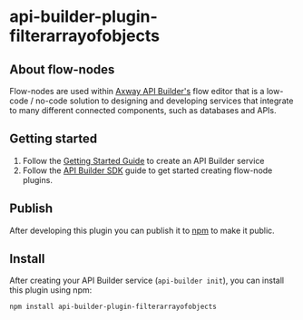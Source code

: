 # api-builder-plugin-filterarrayofobjects

## About flow-nodes

Flow-nodes are used within [Axway API Builder's](https://www.axway.com/en/datasheet/axway-api-builder)
flow editor that is a low-code / no-code solution to designing and developing services
that integrate to many different connected components, such as databases and APIs.

## Getting started

1. Follow the [Getting Started Guide](https://docs.axway.com/bundle/API_Builder_4x_allOS_en/page/api_builder_getting_started_guide.html) to create an API Builder service
1. Follow the [API Builder SDK](https://docs.axway.com/bundle/API_Builder_4x_allOS_en/page/api_builder_sdk.html) guide to get started creating flow-node plugins.

## Publish

After developing this plugin you can publish it to [npm](https://www.npmjs.com) to make it public.

## Install

After creating your API Builder service (`api-builder init`), you can install this plugin using npm:

```
npm install api-builder-plugin-filterarrayofobjects
```
